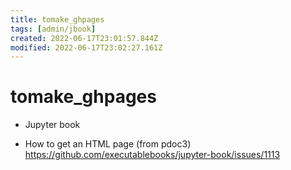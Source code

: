 ```yaml
---
title: tomake_ghpages
tags: [admin/jbook]
created: 2022-06-17T23:01:57.844Z
modified: 2022-06-17T23:02:27.161Z
---
```


# tomake_ghpages


- Jupyter book

- How to get an HTML page (from pdoc3)
https://github.com/executablebooks/jupyter-book/issues/1113
